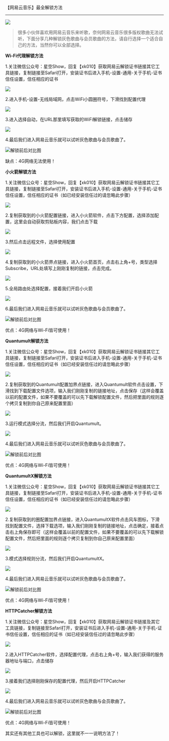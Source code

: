 <p class="text-center">【网易云音乐】最全解锁方法 </p><hr>
<p><img src="https://xkshow.gitee.io/blog/pic/wymusic.jpg" referrerpolicy="no-referrer"></p>
<blockquote><p>很多小伙伴喜欢用网易云音乐来听歌，奈何网易云音乐很多版权歌曲无法试听，下面分享几种解锁灰色歌曲与会员歌曲的方法，请自行选择一个适合自己的方法，当然你可以全部选择。</p>
</blockquote>
<p><strong>Wi-Fi代理解锁方法</strong></p>

<p>1.关注微信公众号：星空Show，回复【xk010】获取网易云解锁证书链接其它工具链接，复制链接至Safari打开，安装证书后进入手机-设置-通用-关于手机-证书信任设置，信任相应的证书</p>
<p><img src="https://xkshow.gitee.io/blog/pic/wy3.jpg" referrerpolicy="no-referrer"></p>
<p>2.进入手机-设置-无线局域网，点击WiFi小圆圈符号，下滑找到配置代理</p>
<p><img src="https://xkshow.gitee.io/blog/pic/wy4.jpg" referrerpolicy="no-referrer"></p>
<p>3.进入选择自动，在URL那里填写获取的WiFi解锁链接，点击储存</p>
<p><img src="https://xkshow.gitee.io/blog/pic/wy5.jpg" referrerpolicy="no-referrer"></p>
<p>4.最后我们进入网易云音乐就可以试听灰色歌曲与会员歌曲了。</p>
<p><img src="https://xkshow.gitee.io/blog/pic/wy16.jpg" referrerpolicy="no-referrer" alt="解锁前后对比图"></p>
<p>缺点：4G网络无法使用！</p>
<p><strong>小火箭解锁方法</strong></p>

<p>1.关注微信公众号：星空Show，回复【xk010】获取网易云解锁证书链接其它工具链接，复制链接至Safari打开，安装证书后进入手机-设置-通用-关于手机-证书信任设置，信任相应的证书（如已经安装信任过的请忽略此步骤）</p>
<p><img src="https://xkshow.gitee.io/blog/pic/wy3.jpg" referrerpolicy="no-referrer"></p>
<p>2.复制获取到的小火箭配置链接，进入小火箭软件，点击下方配置，选择添加配置，这里会自动获取剪贴板内容，我们点击下载</p>
<p><img src="https://xkshow.gitee.io/blog/pic/wy6.jpg" referrerpolicy="no-referrer"></p>
<p>3.然后点击远程文件，选择使用配置</p>
<p><img src="https://xkshow.gitee.io/blog/pic/wy7.jpg" referrerpolicy="no-referrer"></p>
<p>4.复制获取到的小火箭界点链接，进入小火箭首页，点击右上角+号，类型选择Subscribe，URL处填写上刚刚复制的链接，点击完成。</p>
<p><img src="https://xkshow.gitee.io/blog/pic/wy8.jpg" referrerpolicy="no-referrer"></p>
<p>5.全局路由处选择配置，接着我们开启小火箭</p>
<p><img src="https://xkshow.gitee.io/blog/pic/wy9.jpg" referrerpolicy="no-referrer"></p>
<p>6.最后我们进入网易云音乐就可以试听灰色歌曲与会员歌曲了。</p>
<p><img src="https://xkshow.gitee.io/blog/pic/wy16.jpg" referrerpolicy="no-referrer" alt="解锁前后对比图"></p>
 
<p>优点：4G网络与Wi-Fi皆可使用！</p>
<p><strong>Quantumult解锁方法</strong></p>

<p>1.关注微信公众号：星空Show，回复【xk010】获取网易云解锁证书链接其它工具链接，复制链接至Safari打开，安装证书后进入手机-设置-通用-关于手机-证书信任设置，信任相应的证书（如已经安装信任过的请忽略此步骤）</p>
<p><img src="https://xkshow.gitee.io/blog/pic/wy3.jpg" referrerpolicy="no-referrer"></p>
<p>2.复制获取到的Quantumult配置加界点链接，进入Quantumult软件点击设置，下滑找到下载配置文件选项，输入我们刚刚复制的链接地址，点击保存（这样会覆盖以前的配置文件，如果不要覆盖的可以先下载解锁配置文件，然后把里面的规则逐个拷贝复制到你自己原来配置里面）</p>
<p><img src="https://xkshow.gitee.io/blog/pic/wy10.jpg" referrerpolicy="no-referrer"></p>
<p>3.运行模式选择分流，然后我们开启Quantumult。</p>
<p><img src="https://xkshow.gitee.io/blog/pic/wy11.jpg" referrerpolicy="no-referrer"></p>
<p>4.最后我们进入网易云音乐就可以试听灰色歌曲与会员歌曲了。</p>
<p><img src="https://xkshow.gitee.io/blog/pic/wy16.jpg" referrerpolicy="no-referrer" alt="解锁前后对比图"></p>
 
<p>优点：4G网络与Wi-Fi皆可使用！</p>
<p><strong>QuantumultX解锁方法</strong> </p>

<p>1.关注微信公众号：星空Show，回复【xk010】获取网易云解锁证书链接其它工具链接，复制链接至Safari打开，安装证书后进入手机-设置-通用-关于手机-证书信任设置，信任相应的证书（如已经安装信任过的请忽略此步骤）</p>
<p><img src="https://xkshow.gitee.io/blog/pic/wy3.jpg" referrerpolicy="no-referrer"></p>
<p>2.复制获取到的圈配置加界点链接，进入QuantumultX软件点击风车图标，下滑找到配置文件，选择下载选项，输入我们刚刚复制的链接地址，点击确定，接着点击右上角保存即可（这样会覆盖以前的配置文件，如果不要覆盖的可以先下载解锁配置文件，然后把里面的规则逐个拷贝复制到你自己原来配置里面）</p>
<p><img src="https://xkshow.gitee.io/blog/pic/wy12.jpg" referrerpolicy="no-referrer"></p>
<p>3.模式选择规则分流，然后我们开启QuantumultX。</p>
<p><img src="https://xkshow.gitee.io/blog/pic/wy13.jpg" referrerpolicy="no-referrer"></p>
<p>4.最后我们进入网易云音乐就可以试听灰色歌曲与会员歌曲了。</p>
<p><img src="https://xkshow.gitee.io/blog/pic/wy16.jpg" referrerpolicy="no-referrer" alt="解锁前后对比图"></p>
 
<p>优点：4G网络与Wi-Fi皆可使用！</p>
<p><strong>HTTPCatcher解锁方法</strong> </p>

<p>1.关注微信公众号：星空Show，回复【xk010】获取网易云解锁证书链接及其它工具链接，复制链接至Safari打开，安装证书后进入手机-设置-通用-关于手机-证书信任设置，信任相应的证书（如已经安装信任过的请忽略此步骤）</p>
<p><img src="https://xkshow.gitee.io/blog/pic/wy3.jpg" referrerpolicy="no-referrer"></p>
<p>2.进入HTTPCatcher软件，选择配置代理，点击右上角+号，输入我们获得的服务器地址与端口，点击储存</p>
<p><img src="https://xkshow.gitee.io/blog/pic/wy14.jpg" referrerpolicy="no-referrer"></p>
<p>3.接着我们选择刚刚保存的配置代理，然后开启HTTPCatcher</p>
<p><img src="https://xkshow.gitee.io/blog/pic/wy15.jpg" referrerpolicy="no-referrer"></p>
<p>4.最后我们进入网易云音乐就可以试听灰色歌曲与会员歌曲了。  </p>
<p><img src="https://xkshow.gitee.io/blog/pic/wy16.jpg" referrerpolicy="no-referrer" alt="解锁前后对比图"></p>
 
<p>优点：4G网络与Wi-Fi皆可使用！</p>
<p>其实还有其他工具也可以解锁，这里就不一一说明方法了！</p>
